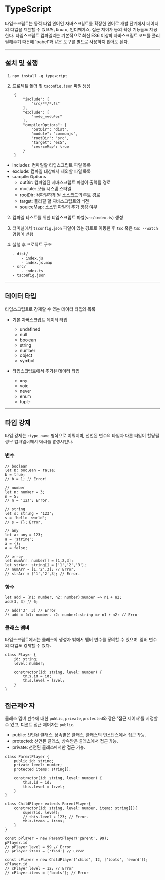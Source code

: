 # TypeScript

타입스크립트는 동적 타입 언어인 자바스크립트를 확장한 언어로 개발 단계에서 데이터의 타입을 제한할 수 있으며, Enum, 인터페이스, 접근 제어자 등의 확장 기능들도 제공한다. 타입스크립트 컴파일러는 기본적으로 최신 ES6 이상의 자바스크립트 코드를 폴리필해주기 때문에 'babel'과 같은 도구를 별도로 사용하지 않아도 된다.

---
## 설치 및 실행
1. `npm install -g typescript`

2. 프로젝트 폴더 및 `tsconfig.json` 파일 생성
```
    {
        "include": [
            "src/**/*.ts"
        ],
        "exclude": [
            "node_modules"
        ],
        "compilerOptions": {
            "outDir": "dist",
            "module": "commonjs",
            "rootDir": "src",
            "target": "es5",
            "sourceMap": true
        }
    }
```
- includes: 컴파일할 타입스크립트 파일 목록
- exclude: 컴파일 대상에서 제외할 파일 목록
- compilerOptions
    - outDir: 컴파일된 자바스크립트 파일이 출력될 경로
    - module: 모듈 시스템 스타일
    - rootDir: 컴파일하게 될 소스코드의 루트 경로
    - target: 폴리필 할 자바스크립트의 버전
    - sourceMap: 소스맵 파일의 추가 생성 여부

2. 컴파일 테스트를 위한 타입스크립트 파일(`src/index.ts`) 생성

3. 터미널에서 `tsconfig.json` 파일이 있는 경로로 이동한 후 `tsc` 혹은 `tsc --watch` 명령어 실행

4. 실행 후 프로젝트 구조

    ```
    - dist/
        - index.js
        - index.js.map
    - src/
        - index.ts
    - tsconfig.json
    ```
---

## 데이터 타입

타입스크립트로 강제할 수 있는 데이터 타입의 목록

- 기본 자바스크립트 데이터 타입
    - undefined
    - null
    - boolean
    - string
    - number
    - object
    - symbol

- 타입스크립트에서 추가된 데이터 타입
    - any
    - void
    - never
    - enum
    - tuple

---
## 타입 강제

타입 강제는 `:type_name` 형식으로 이뤄지며, 선언된 변수의 타입과 다른 타입이 할당될 경우 컴파일러에서 에러를 발생시킨다. 

### 변수
```
// boolean
let b: boolean = false;
b = true;
// b = 1; // Error!

// number
let n: number = 3;
n = 5;
// n = '123'; Error.

// string
let s: string = '123';
s = 'hello, world';
// s = {}; Error.

// any
let a: any = 123;
a = 'string';
a = {};
a = false;

// array
let numArr: number[] = [1,2,3];
let strArr: string[] = ['1','2','3'];
// numArr = [1,'2',3]; // Error.
// strArr = ['1','2',3]; // Error.
```

### 함수
```
let add = (n1: number, n2: number):number => n1 + n2;
add(3, 3) // 6;

// add('3', 3) // Error
// add = (n1: number, n2: number):string => n1 + n2; // Error
```
### 클래스 멤버

타입스크립트에서는 클래스의 생성자 밖에서 멤버 변수를 정의할 수 있으며, 멤버 변수의 타입도 강제할 수 있다.
```
class Player {
    id: string;
    level: number;

    constructor(id: string, level: number) {
        this.id = id;
        this.level = level;   
    } 
}
```
## 접근제어자
클래스 멤버 변수에 대한 `public`, `private`, `protected`와 같은 '접근 제어자'를 지정할 수 있고, 디폴트 접근 제어자는 `public`.

- public: 선언된 클래스, 상속받은 클래스, 클래스의 인스턴스에서 접근 가능.
- protected: 선언된 클래스, 상속받은 클래스에서 접근 가능.
- private: 선언된 클래스에서만 접근 가능.


```
class ParentPlayer {
    public id: string;
    private level: number;
    protected items: string[];

    constructor(id: string, level: number) {
        this.id = id;
        this.level = level;
    } 
}

class ChildPlayer extends ParentPlayer{
    constructor(id: string, level: number, items: string[]){
        super(id, level);
        // this.level = 123; // Error.
        this.items = items;
    }
}

const pPlayer = new ParentPlayer('parent', 99);
pPlayer.id
// pPlayer.level = 99 // Error
// pPlayer.items = ['food'] // Error

const cPlayer = new ChildPlayer('child', 12, ['boots', 'sword']);
cPlayer.id
// cPlayer.level = 12; // Error
// cPlayer.items = ['boots']; // Error

```


